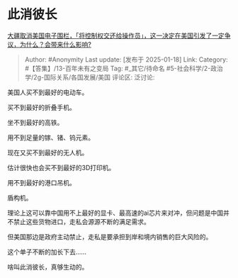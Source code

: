 # 此消彼长
[大疆取消美国电子围栏，「将控制权交还给操作员」，这一决定在美国引发了一定争议，为什么？会带来什么影响?](https://www.zhihu.com/question/9809063741/answer/81638468907)

> Author: #Anonymity
> Last update: [发布于 2025-01-18]
> Link:
> Category: #【答集】/13-百年未有之变局 
> Tag: #_其它/待命名 #5-社会科学/2-政治学/2g-国际关系/各国发展/美国 
> 评论区:
> 泛讨论:

美国人买不到最好的电动车。

买不到最好的折叠手机。

坐不到最好的高铁。

用不到足量的镓、锗、钨元素。

现在又买不到最好的无人机。

估计很快也会买不到最好的3D打印机。

用不到最好的港口吊机。

盾构机。

理论上这可以靠中国用不上最好的显卡、最高速的ai芯片来对冲，但问题是中国并不禁止这些货物进口，走私会源源不断的满足需求。

但美国那边是政府主动禁止，走私是要承担到岸和境内销售的巨大风险的。

这个单子不断的加长下去……

啥叫此消彼长，真够生动的。
